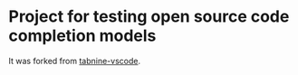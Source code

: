 # Project for testing open source code completion models

It was forked from [tabnine-vscode](https://github.com/codota/tabnine-vscode).